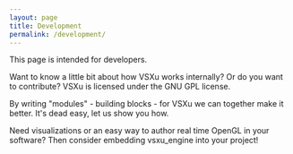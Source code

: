 ```yaml
---
layout: page
title: Development
permalink: /development/
---
```



This page is intended for developers.

Want to know a little bit about how VSXu works internally? Or do you want to contribute? VSXu is licensed under the GNU GPL license.

By writing "modules" - building blocks - for VSXu we can together make it better. It's dead easy, let us show you how.

Need visualizations or an easy way to author real time OpenGL in your software?
Then consider embedding vsxu_engine into your project! 

